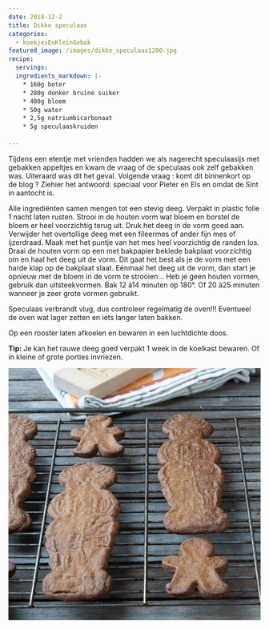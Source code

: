 ```yaml
---
date: 2018-12-2
title: Dikke speculaas
categories:
  - koekjesEnKleinGebak
featured_image: /images/dikke_speculaas1200.jpg
recipe:
  servings:
  ingredients_markdown: |-
    * 160g boter
    * 280g donker bruine suiker
    * 400g bloem
    * 50g water
    * 2,5g natriumbicarbonaat
    * 5g speculaaskruiden

---
```

Tijdens een etentje met vrienden hadden we als nagerecht speculaasijs met gebakken appeltjes en kwam de vraag of de speculaas ook zelf gebakken was.
Uiteraard was dit het geval. 
Volgende vraag : komt dit binnenkort op de blog ?
Ziehier het antwoord: speciaal voor Pieter en Els en omdat de Sint in aantocht is.

<!--more-->

Alle ingrediënten samen mengen tot een stevig deeg.
Verpakt in plastic folie 1 nacht laten rusten.
Strooi in de houten vorm wat bloem en borstel de bloem er heel voorzichtig terug uit.
Druk het deeg in de vorm goed aan.
Verwijder het overtollige deeg met een fileermes of ander fijn mes of ijzerdraad.
Maak met het puntje van het mes heel voorzichtig  de randen los.
Draai de houten vorm op een met bakpapier beklede bakplaat voorzichtig om en haal het deeg uit de vorm.
Dit gaat het best als je de vorm met een harde klap op de bakplaat slaat.
Eénmaal het deeg uit de vorm, dan start je opnieuw met de bloem in de vorm te strooien…
Heb je geen houten vormen,  gebruik dan uitsteekvormen.
Bak 12 à14 minuten op 180°. Of 20 à25 minuten wanneer je zeer grote vormen gebruikt.

Speculaas verbrandt vlug, dus controleer regelmatig de oven!!!
Eventueel de oven wat lager zetten en iets langer laten bakken.

Op een rooster laten afkoelen en bewaren in een luchtdichte doos.

<b>Tip: </b>Je kan het rauwe deeg  goed verpakt 1 week in de koelkast bewaren.
Of  in kleine of grote porties invriezen.

![](/images/dikke_speculaaspin.jpg)

